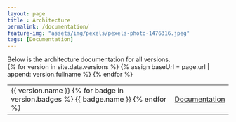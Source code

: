 ```yaml
--- 
layout: page
title : Architecture
permalink: /documentation/
feature-img: "assets/img/pexels/pexels-photo-1476316.jpeg"
tags: [Documentation]
---
```


<head>
    <link rel="stylesheet" href="{{ "/assets/css/version_badges.css" | relative_url}}">
</head>
<div class="col-sm-12 col-md-6 pr-md-3">Below is the architecture documentation for all versions.</div>
<table class="table table-borderless table-hover table-responsive-md w-100">
    {% for version in site.data.versions %}
    <tr>
        <td>{{ version.name }}
            {% for badge in version.badges %}
            <span class="badge {{badge.style}}">{{ badge.name }}</span>
            {% endfor %}
        </td>
        {% assign baseUrl = page.url | append: version.fullname %}
        <td><a class="text-dark" href="{{baseUrl | append: "/architecture" | relative_url }}">Documentation</a></td>
    </tr>
    {% endfor %}
</table>
